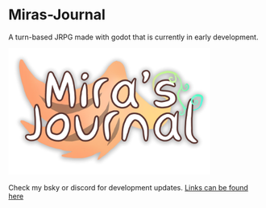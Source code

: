 # Miras-Journal
A turn-based JRPG made with godot that is currently in early development.

<img src="https://github.com/RaiHormo/Miras-Journal/blob/main/art/Branding/logo.png" width="400">

Check my bsky or discord for development updates.
[Links can be found here](https://raidev.eu)
